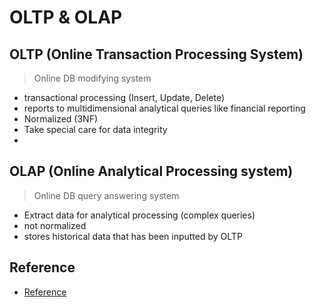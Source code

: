 # OLTP & OLAP

## OLTP (Online Transaction Processing System)
> Online DB modifying system

- transactional processing (Insert, Update, Delete)
- reports to multidimensional analytical queries like financial reporting
- Normalized (3NF)
- Take special care for data integrity
- 

## OLAP (Online Analytical Processing system)
> Online DB query answering system

- Extract data for analytical processing (complex queries)
- not normalized
- stores historical data that has been inputted by OLTP

## Reference
- [Reference](https://techdifferences.com/difference-between-oltp-and-olap.html)